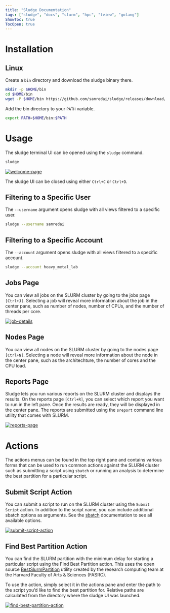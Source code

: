 ```yaml
---
title: "Sludge Documentation"
tags: ["sludge", "docs", "slurm", "hpc", "tview", "golang"]
ShowToc: true
TocOpen: true
---
```


# Installation

## Linux

Create a `bin` directory and download the sludge binary there.
```sh
mkdir -p $HOME/bin
cd $HOME/bin
wget -P $HOME/bin https://github.com/samredai/sludge/releases/download/0.1.7rc/sludge-linux-amd64 -O sludge
```

Add the bin directory to your `PATH` variable.
```sh
export PATH=$HOME/bin:$PATH
```

# Usage

The sludge terminal UI can be opened using the `sludge` command.
```sh
sludge
```
[![welcome-page](/images/welcome-page.png)](/images/welcome-page.png)

The sludge UI can be closed using either `Ctrl+C` or `Ctrl+D`.

## Filtering to a Specific User

The `--username` argument opens sludge with all views filtered to a specific user.
```sh
sludge --username samredai
```

## Filtering to a Specific Account

The `--account` argument opens sludge with all views filtered to a specific account.
```sh
sludge --account heavy_metal_lab
```

## Jobs Page

You can view all jobs on the SLURM cluster by going to the jobs page `[Ctrl+J]`. Selecting a job will reveal more information about the job in the center pane, such as number of nodes, number of CPUs, and the number of threads per core.

[![job-details](/images/job-details.png)](/images/job-details.png)

## Nodes Page

You can view all nodes on the SLURM cluster by going to the nodes page `[Ctrl+N]`. Selecting a node will reveal more information about the node in the center pane, such as the architechture, the number of cores and the CPU load.

## Reports Page

Sludge lets you run various reports on the SLURM cluster and displays the results. On the reports page `[Ctrl+R]`, you can select which report you want to run in the left pane. Once the results are ready, they will be displayed in the center pane. The reports are submitted using the `sreport` command line utility that comes with SLURM.

[![reports-page](/images/reports-page.png)](/images/reports-page.png)

# Actions

The actions menus can be found in the top right pane and contains various forms that can be used to run common actions against the SLURM cluster such as submitting a script using `sbatch` or running an analysis to determine the best partition for a particular script.

## Submit Script Action

You can submit a script to run on the SLURM cluster using the `Submit Script` action. In addition to the script name, you can include additional sbatch options as arguments.
See the [sbatch](https://slurm.schedmd.com/sbatch.html) documentation to see all available options.

[![submit-script-action](/images/submit-script-action.png)](/images/submit-script-action.png)

## Find Best Partition Action

You can find the SLURM partition with the minimum delay for starting a particular script using the Find Best Partition action. This uses the open source [BestSlurmPartition](https://github.com/fasrc/best_slurm_partition) utility created by the research computing team at the Harvard Faculty of Arts & Sciences (FASRC).

To use the action, simply select it in the actions pane and enter the path to the script you’d like to find the best partition for. Relative paths are calculated from the directory where the sludge UI was launched.

[![find-best-partition-action](/images/find-best-partition-action.png)](/images/find-best-partition-action.png)